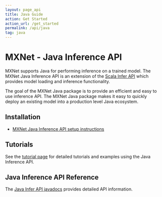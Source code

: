 ```yaml
---
layout: page_api
title: Java Guide
action: Get Started
action_url: /get_started
permalink: /api/java
tag: java
---
```



# MXNet - Java Inference API

MXNet supports Java for performing inference on a trained model. The MXNet Java Inference API is an extension of the [Scala Infer API](../../api/scala/infer.html) which provides model loading and inference functionality.

The goal of the MXNet Java package is to provide an efficient and easy to use inference API.
The MXNet Java package makes it easy to quickly deploy an existing model into a production level Java ecosystem.

## Installation
* [MXNet Java Inference API setup instructions](../../install/java_setup.md)

## Tutorials
See the [tutorial page](../../tutorials/index.html#java-tutorials) for detailed tutorials and examples using the Java Inference API.

## Java Inference API Reference
The [Java Infer API javadocs](docs/index.html#org.apache.mxnet.infer.package) provides detailed API information.